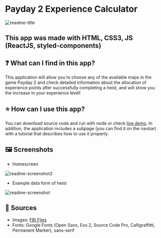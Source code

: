 # Payday 2 Experience Calculator

![readme-title](https://user-images.githubusercontent.com/68278690/220768532-5c1bd509-0ffa-4b92-8db3-b744505eb678.png)

## This app was made with HTML, CSS3, JS (ReactJS, styled-components) 

## ❓ What can I find in this app?
This application will allow you to choose any of the available maps in the game Payday 2 and check detailed information about the allocation of experience points after successfully completing a heist, and will show you the increase in your experience level!

## ⭐ How can I use this app?
You can download source code and run with node or check [live demo](https://talalajla.github.io/pd2calc/).
In addition, the application includes a subpage (you can find it on the navbar) with a tutorial that describes how to use it properly.

## 🖼️ Screenshots
* Homescreen

![readme-screenshot2](https://user-images.githubusercontent.com/68278690/220776560-dbbcc280-c9de-481c-9bb6-6568369f8c7b.jpg)

* Example data form of heist

![readme-screenshot](https://user-images.githubusercontent.com/68278690/220776556-8c9eaa92-2694-4455-b685-a4a3d08f7210.jpg)

## 📌 Sources 
* Images: [FBI Files](https://fbi.paydaythegame.com/)
* Fonts: Google Fonts (Open Sans, Exo 2, Source Code Pro, Calligraffitti, Permanent Marker), sans-serif